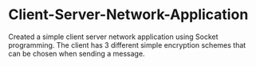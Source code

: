 # Client-Server-Network-Application
Created a simple client server network application using Socket programming. The client has 3 different simple encryption schemes that can be chosen when sending a message. 
